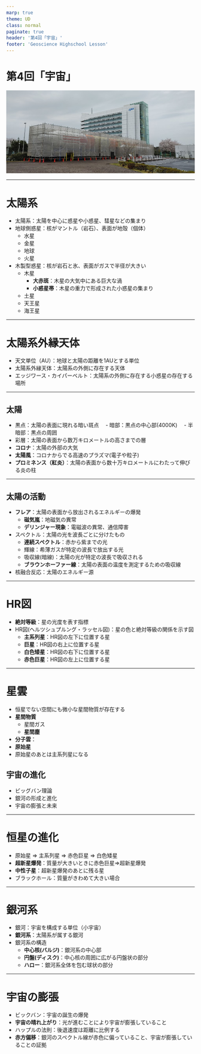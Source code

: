 ```yaml
---
marp: true
theme: UD
class: normal
paginate: true
header: '第4回「宇宙」'
footer: 'Geoscience Highschool Lesson'
---
```


# 第4回「宇宙」
![bg cover opacity:.5](image.png)

---

# 太陽系

- 太陽系：太陽を中心に惑星や小惑星、彗星などの集まり
- 地球側惑星：核がマントル（岩石）、表面が地殻（個体）
    - 水星
    - 金星
    - 地球
    - 火星
- 木製型惑星：核が岩石と氷、表面がガスで半径が大きい
    - 木星
        - **大赤斑**：木星の大気中にある巨大な渦
        - **小惑星帯**：木星の重力で形成された小惑星の集まり
    - 土星
    - 天王星
    - 海王星

--- 

# 太陽系外縁天体

- 天文単位（AU）：地球と太陽の距離を1AUとする単位
- 太陽系外縁天体：太陽系の外側に存在する天体
- エッジワース・カイパーベルト：太陽系の外側に存在する小惑星の存在する場所

---

## 太陽

- 黒点：太陽の表面に現れる暗い斑点
　- 暗部：黒点の中心部(4000K)
　- 半暗部：黒点の周囲
- 彩層：太陽の表面から数万キロメートルの高さまでの層
- **コロナ**：太陽の外部の大気
- **太陽風**：コロナからでる高速のプラズマ(電子や粒子)
- **プロミネンス（紅炎）**：太陽の表面から数十万キロメートルにわたって伸びる炎の柱

---

## 太陽の活動

- **フレア**：太陽の表面から放出されるエネルギーの爆発
    - **磁気嵐**：地磁気の異常
    - **デリンジャー現象**：電磁波の異常、通信障害
- スペクトル：太陽の光を波長ごとに分けたもの
    - **連続スペクトル**：赤から紫までの光
    - 輝線：希薄ガスが特定の波長で放出する光
    - 吸収線(暗線)：太陽の光が特定の波長で吸収される
    - **ブラウンホーファー線**：太陽の表面の温度を測定するための吸収線
- 核融合反応：太陽のエネルギー源

---

# HR図

- **絶対等級**：星の光度を表す指標
- HR図(ヘルツシュプルング・ラッセル図)：星の色と絶対等級の関係を示す図
    - **主系列星**：HR図の左下に位置する星
    - **巨星**：HR図の右上に位置する星
    - **白色矮星**：HR図の右下に位置する星
    - **赤色巨星**：HR図の左上に位置する星

---

# 星雲

- 恒星でない空間にも微小な星間物質が存在する
- **星間物質**
    - 星間ガス
    - **星間塵**
- **分子雲**：
- **原始星**
- 原始星のあとは主系列星になる

## 宇宙の進化

- ビッグバン理論
- 銀河の形成と進化
- 宇宙の膨張と未来

---

# 恒星の進化

- 原始星 => 主系列星 => 赤色巨星 => 白色矮星
- **超新星爆発**：質量が大きいときに赤色巨星=>超新星爆発
- **中性子星**：超新星爆発のあとに残る星
- ブラックホール：質量がきわめて大きい場合

---

# 銀河系

- 銀河：宇宙を構成する単位（小宇宙）
- **銀河系**：太陽系が属する銀河
- 銀河系の構造
    - **中心核(バルジ)**：銀河系の中心部
    - **円盤(ディスク)**：中心核の周囲に広がる円盤状の部分
    - **ハロー**：銀河系全体を包む球状の部分

---

# 宇宙の膨張

- ビックバン：宇宙の誕生の爆発
- **宇宙の晴れ上がり**：光が進むことにより宇宙が膨張していること
- ハップルの法則：後退速度は距離に比例する
- **赤方偏移**：銀河のスペクトル線が赤色に偏っていること、宇宙が膨張していることの証拠





